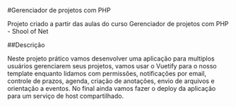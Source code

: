 #Gerenciador de projetos com PHP

Projeto criado a partir das aulas do curso Gerenciador de projetos com PHP - Shool of Net

##Descrição

Neste projeto prático vamos desenvolver uma aplicação para multiplos usuários gerenciarem seus projetos, vamos usar o Vuetify para o nosso template enquanto lidamos com permissões, notificações por email, controle de prazos, agenda, criação de anotações, envio de arquivos e orientação a eventos. No final ainda vamos fazer o deploy da aplicação para um serviço de host compartilhado.
